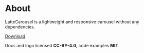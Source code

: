 # About

LatteCarousel is a lightweight and responsive carousel without any dependencies.

[Download](https://github.com/latte-carousel/latte-carousel)

Docs and logo licensed **CC-BY-4.0**, code examples **MIT**.
